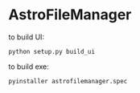# AstroFileManager

to build UI:

`python setup.py build_ui`

to build exe:

`pyinstaller astrofilemanager.spec`